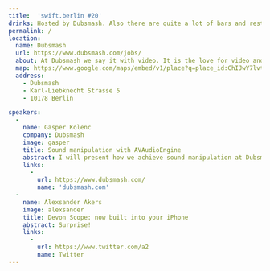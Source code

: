 ```yaml
---
title:  'swift.berlin #20'
drinks: Hosted by Dubsmash. Also there are quite a lot of bars and restaurants around the place.
permalink: /
location:
  name: Dubsmash
  url: https://www.dubsmash.com/jobs/
  about: At Dubsmash we say it with video. It is the love for video and the passion for quotes that have brought our team together and kept us going since day one. Millions of people are using our platform everyday and we made it our mission to help them keep spreading the fun across all continents. If you’re in for the ride, join the dub club as we introduce the world to video-quote conversations!
  map: https://www.google.com/maps/embed/v1/place?q=place_id:ChIJwY7lvt9RqEcREh8sc9nl-kw
  address:
    - Dubsmash
    - Karl-Liebknecht Strasse 5
    - 10178 Berlin

speakers:
  -
    name: Gasper Kolenc
    company: Dubsmash
    image: gasper
    title: Sound manipulation with AVAudioEngine
    abstract: I will present how we achieve sound manipulation at Dubsmash to make videos more engaging. I will talk how one can achieve both live audio manipulation as well as later exporting the manipulated audio files themselves.
    links:
      -
        url: https://www.dubsmash.com/
        name: 'dubsmash.com'
  -
    name: Alexsander Akers
    image: alexsander
    title: Devon Scope: now built into your iPhone
    abstract: Surprise!
    links:
      -
        url: https://www.twitter.com/a2
        name: Twitter
---
```

